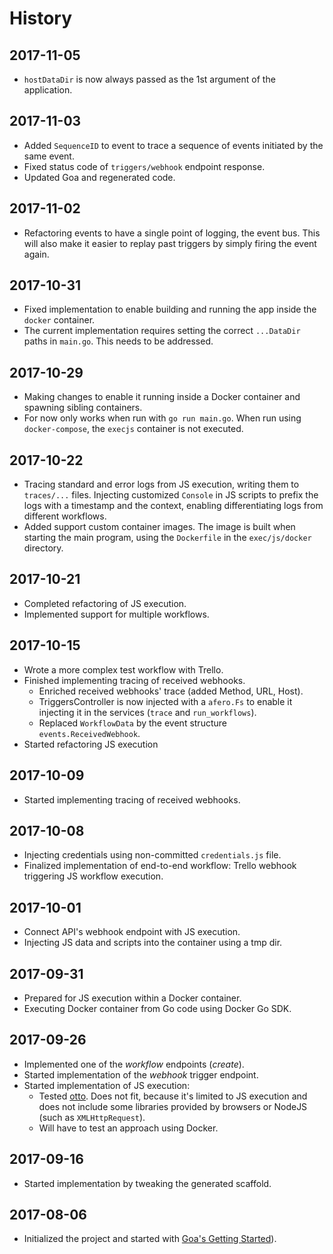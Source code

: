 # History

## 2017-11-05

- `hostDataDir` is now always passed as the 1st argument of the application.

## 2017-11-03

- Added `SequenceID` to event to trace a sequence of events initiated by
  the same event.
- Fixed status code of `triggers/webhook` endpoint response.
- Updated Goa and regenerated code.

## 2017-11-02

- Refactoring events to have a single point of logging, the event bus.
  This will also make it easier to replay past triggers by simply
  firing the event again.

## 2017-10-31

- Fixed implementation to enable building and running the app inside
  the `docker` container.
- The current implementation requires setting the correct `...DataDir`
  paths in `main.go`. This needs to be addressed.

## 2017-10-29

- Making changes to enable it running inside a Docker container and spawning
  sibling containers.
- For now only works when run with `go run main.go`. When run using
  `docker-compose`, the `execjs` container is not executed.

## 2017-10-22

- Tracing standard and error logs from JS execution, writing them to `traces/...`
  files. Injecting customized `Console` in JS scripts to prefix the logs with
  a timestamp and the context, enabling differentiating logs from different
  workflows.
- Added support custom container images. The image is built when starting the
  main program, using the `Dockerfile` in the `exec/js/docker` directory.

## 2017-10-21

- Completed refactoring of JS execution.
- Implemented support for multiple workflows.

## 2017-10-15

- Wrote a more complex test workflow with Trello.
- Finished implementing tracing of received webhooks.
  - Enriched received webhooks' trace (added Method, URL, Host).
  - TriggersController is now injected with a `afero.Fs` to enable
    it injecting it in the services (`trace` and `run_workflows`).
  - Replaced `WorkflowData` by the event structure `events.ReceivedWebhook`.
- Started refactoring JS execution

## 2017-10-09

- Started implementing tracing of received webhooks.

## 2017-10-08

- Injecting credentials using non-committed `credentials.js`
  file.
- Finalized implementation of end-to-end workflow: Trello
  webhook triggering JS workflow execution.

## 2017-10-01

- Connect API's webhook endpoint with JS execution.
- Injecting JS data and scripts into the container using
  a tmp dir.

## 2017-09-31

- Prepared for JS execution within a Docker container.
- Executing Docker container from Go code using Docker
  Go SDK.

## 2017-09-26

- Implemented one of the _workflow_ endpoints (_create_).
- Started implementation of the _webhook_ trigger endpoint.
- Started implementation of JS execution:
  - Tested [otto](https://github.com/robertkrimen/otto). Does not fit, because it's limited to JS execution and does not include some libraries provided by browsers or NodeJS (such as `XMLHttpRequest`).
  - Will have to test an approach using Docker.

## 2017-09-16

- Started implementation by tweaking the generated scaffold.

## 2017-08-06

- Initialized the project and started with [Goa's Getting Started](https://goa.design/learn/guide/)).
